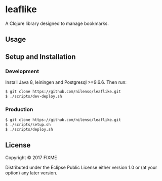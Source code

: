 # leaflike

A Clojure library designed to manage bookmarks.

## Usage

## Setup and Installation

### Development

Install Java 8, leiningen and Postgresql >=9.6.6. Then run:

```bash
$ git clone https://github.com/nilenso/leaflike.git
$ ./scripts/dev-deploy.sh
```

### Production

```bash
$ git clone https://github.com/nilenso/leaflike.git
$ ./scripts/setup.sh
$ ./scripts/deploy.sh
```

## License

Copyright © 2017 FIXME

Distributed under the Eclipse Public License either version 1.0 or (at
your option) any later version.
